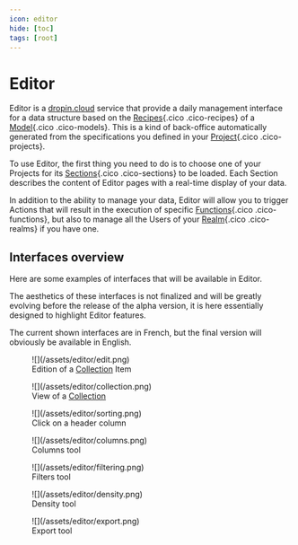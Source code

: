 ```yaml
---
icon: editor
hide: [toc]
tags: [root]
---
```

# Editor

Editor is a [dropin.cloud](/cloud/) service that provide a daily management interface for a data structure based on the [Recipes](/concepts/recipes/){.cico .cico-recipes} of a [Model](/concepts/catalog/models/){.cico .cico-models}. This is a kind of back-office automatically generated from the specifications you defined in your [Project](/concepts/catalog/projects/){.cico .cico-projects}.

To use Editor, the first thing you need to do is to choose one of your Projects for its [Sections](/concepts/editor/sections/){.cico .cico-sections} to be loaded. Each Section describes the content of Editor pages with a real-time display of your data.

In addition to the ability to manage your data, Editor will allow you to trigger Actions that will result in the execution of specific [Functions](/concepts/automations/functions/){.cico .cico-functions}, but also to manage all the Users of your [Realm](/concepts/auth/realms/){.cico .cico-realms} if you have one.

## Interfaces overview

Here are some examples of interfaces that will be available in Editor.

The aesthetics of these interfaces is not finalized and will be greatly evolving before the release of the alpha version, it is here essentially designed to highlight Editor features.

The current shown interfaces are in French, but the final version will obviously be available in English.

<figure markdown>
  ![](/assets/editor/edit.png)
  <figcaption>
    Edition of a <a href="/concepts/storage/collections/" class="cico cico-collections">Collection</a> Item
  </figcaption>
</figure>

<figure markdown>
  ![](/assets/editor/collection.png)
  <figcaption>
    View of a <a href="/concepts/storage/collections/" class="cico cico-collections">Collection</a>
  </figcaption>
</figure>

<figure markdown>
  ![](/assets/editor/sorting.png)
  <figcaption>Click on a header column</figcaption>
</figure>

<figure markdown>
  ![](/assets/editor/columns.png)
  <figcaption>Columns tool</figcaption>
</figure>

<figure markdown>
  ![](/assets/editor/filtering.png)
  <figcaption>Filters tool</figcaption>
</figure>

<figure markdown>
  ![](/assets/editor/density.png)
  <figcaption>Density tool</figcaption>
</figure>

<figure markdown>
  ![](/assets/editor/export.png)
  <figcaption>Export tool</figcaption>
</figure>
